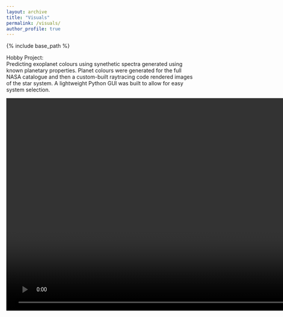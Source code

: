 ```yaml
---
layout: archive
title: "Visuals"
permalink: /visuals/
author_profile: true
---
```


{% include base_path %}

Hobby Project: \
Predicting exoplanet colours using synethetic spectra generated using known planetary properties. Planet colours were generated for the full NASA catalogue and then a custom-built raytracing code rendered images of the star system. A lightweight Python GUI was built to allow for easy system selection.

<video width="1634" height="562" controls loop="" muted= "" autoplay ="">
    <source src="http://hwhitehead.github.io/images/gui_demo.mp4">
<\video>